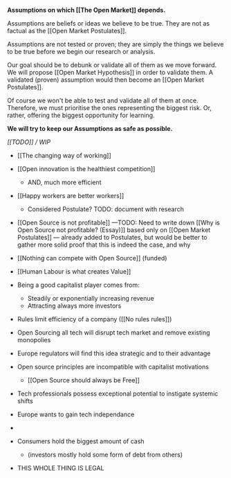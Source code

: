 
**Assumptions on which [[The Open Market]] depends.**

Assumptions are beliefs or ideas we believe to be true.
They are not as factual as the [[Open Market Postulates]].

Assumptions are not tested or proven; they are simply the things we believe to be true before we begin our research or analysis.

Our goal should be to debunk or validate all of them as we move forward.
We will propose [[Open Market Hypothesis]] in order to validate them.
A validated (proven) assumption would then become an [[Open Market Postulates]].

Of course we won't be able to test and validate all of them at once.
Therefore, we must prioritise the ones representing the biggest risk.
Or, rather, offering the biggest opportunity for learning. 

**We will try to keep our Assumptions as safe as possible.**

_[[TODO]] / WIP_

- [[The changing way of working]]
- [[Open innovation is the healthiest competition]]
	- AND, much more efficient
- [[Happy workers are better workers]]
	- Considered Postulate? TODO: document with research
- [[Open Source is not profitable]] —TODO: Need to write down [[Why is Open Source not profitable? (Essay)]] based only on [[Open Market Postulates]] — already added to Postulates, but would be better to gather more solid proof that this is indeed the case, and why
- [[Nothing can compete with Open Source]] (funded)
- [[Human Labour is what creates Value]]
- Being a good capitalist player comes from:
	- Steadily or exponentially increasing revenue
	- Attracting always more investors
- Rules limit efficiency of a company ([[No rules rules]])
- Open Sourcing all tech will disrupt tech market and remove existing monopolies
- Europe regulators will find this idea strategic and to their advantage
- Open source principles are incompatible with capitalist motivations
	- [[Open Source should always be Free]]
- Tech professionals possess exceptional potential to instigate systemic shifts
- Europe wants to gain tech independance
- 

- Consumers hold the biggest amount of cash
	- (investors mostly hold some form of debt from others)

- THIS WHOLE THING IS LEGAL

